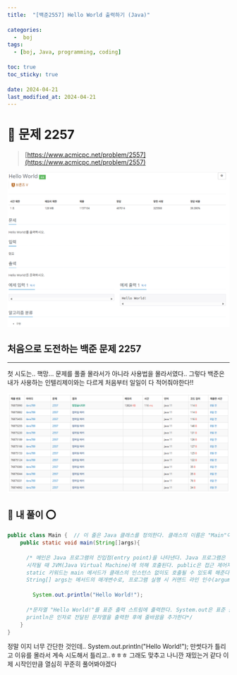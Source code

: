 ```yaml
---
title:  "[백준2557] Hello World 출력하기 (Java)"

categories:
  -  boj
tags:
  - [boj, Java, programming, coding]

toc: true
toc_sticky: true

date: 2024-04-21
last_modified_at: 2024-04-21
---
```


# 🚀 문제 2257

> [https://www.acmicpc.net/problem/2557](https://www.acmicpc.net/problem/2557)

![백준2257](/assets/images/boj2257.png)

## 처음으로 도전하는 백준 문제 2257

---

첫 시도는.. 핵망... 문제를 풀줄 몰라서가 아니라 사용법을 몰라서였다..
그렇다 백준은 내가 사용하는 인텔리제이와는 다르게 처음부터 일일이 다 적어줘야한다!!

![백준2257_1](/assets/images/boj2257_1.png)

## 🚀 내 풀이 ⭕

```java
public class Main {  // 이 줄은 Java 클래스를 정의한다. 클래스의 이름은 "Main"이며, 파일명과 동일해야 한다. 클래스 이름은 대소문자를 구분하고,  클래스는 중괄호 {}로 둘러싸여 있다.
    public static void main(String[]args){
       
      /* 메인은 Java 프로그램의 진입점(entry point)을 나타낸다. Java 프로그램은 반드시 main 메서드로부터 시작해야 하고, main 메서드는 프로그램이 
      시작될 때 JVM(Java Virtual Machine)에 의해 호출된다. public은 접근 제어자로, main 메서드가 어디서든 접근할 수 있도록 한다. 
      static 키워드는 main 메서드가 클래스의 인스턴스 없이도 호출될 수 있도록 해준다. void는 main 메서드가 반환값이 없음을 나타낸다. 
      String[] args는 메서드의 매개변수로, 프로그램 실행 시 커맨드 라인 인수(arguments)를 전달할 수 있다*/
      
        System.out.println("Hello World!");

      /*문자열 "Hello World!"를 표준 출력 스트림에 출력한다. System.out은 표준 출력 스트림을 나타내며, 
      println은 인자로 전달된 문자열을 출력한 후에 줄바꿈을 추가한다*/
    }
}
```
정말 이지 너무 간단한 것인데.. System.out.println("Hello World!"); 만썻다가 틀리고
이유를 몰라서 계속 시도해서 틀리고..ㅎㅎㅎ
그래도 맞추고 나니깐 재밌는거 같다
이제 시작인만큼 열심히 꾸준히 풀어봐야겠다
